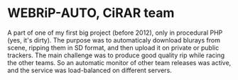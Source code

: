 # WEBRiP-AUTO, CiRAR team
A part of one of my first big project (before 2012), only in procedural PHP (yes, it's dirty).
The purpose was to automaticaly download blurays from scene, ripping them in SD format, and then upload it on private or public trackers.
The main challenge was to produce good quality rip while racing the other teams.
So an automatic monitor of other team releases was active, and the service was load-balanced on different servers.
